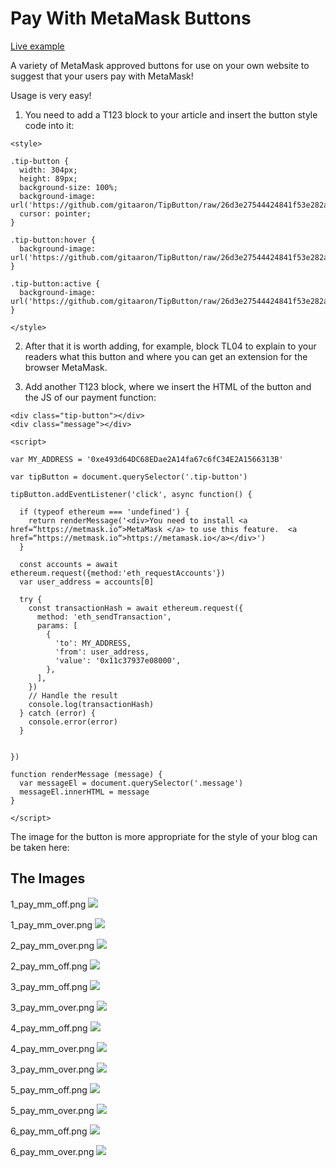 # Pay With MetaMask Buttons

[Live example](https://blockchaindev.ru/tipbutton-for-tilda)

A variety of MetaMask approved buttons for use on your own website to suggest that your users pay with MetaMask!

Usage is very easy!

1) You need to add a T123 block to your article and insert the button style code into it:

```
<style>

.tip-button {
  width: 304px;
  height: 89px;
  background-size: 100%;
  background-image: url('https://github.com/gitaaron/TipButton/raw/26d3e27544424841f53e282a5e428a76bcd001ad/images/1_pay_mm_off.png');
  cursor: pointer;
}

.tip-button:hover {
  background-image: url('https://github.com/gitaaron/TipButton/raw/26d3e27544424841f53e282a5e428a76bcd001ad/images/1_pay_mm_over.png');
}

.tip-button:active {
  background-image: url('https://github.com/gitaaron/TipButton/raw/26d3e27544424841f53e282a5e428a76bcd001ad/images/1_pay_mm_off.png');
}

</style>
```

2) After that it is worth adding, for example, block TL04 to explain to your readers what this button and where you can get an extension for the browser MetaMask.


3) Add another T123 block, where we insert the HTML of the button and the JS of our payment function:

```
<div class="tip-button"></div>
<div class="message"></div>
    
<script>

var MY_ADDRESS = '0xe493d64DC68EDae2A14fa67c6fC34E2A1566313B'

var tipButton = document.querySelector('.tip-button')

tipButton.addEventListener('click', async function() {

  if (typeof ethereum === 'undefined') {
    return renderMessage('<div>You need to install <a href=“https://metmask.io“>MetaMask </a> to use this feature.  <a href=“https://metmask.io“>https://metamask.io</a></div>')
  }

  const accounts = await ethereum.request({method:'eth_requestAccounts'})
  var user_address = accounts[0]

  try {
    const transactionHash = await ethereum.request({
      method: 'eth_sendTransaction',
      params: [
        {
          'to': MY_ADDRESS,
          'from': user_address,
          'value': '0x11c37937e08000',
        },
      ],
    })
    // Handle the result
    console.log(transactionHash)
  } catch (error) {
    console.error(error)
  }


})

function renderMessage (message) {
  var messageEl = document.querySelector('.message')
  messageEl.innerHTML = message
}

</script>
```

The image for the button is more appropriate for the style of your blog can be taken here:

## The Images

1_pay_mm_off.png
![](images/1_pay_mm_off.png)

1_pay_mm_over.png
![](images/1_pay_mm_over.png)

2_pay_mm_over.png
![](images/2_pay_mm_over.png)

2_pay_mm_off.png
![](images/2_pay_mm_off.png)

3_pay_mm_off.png
![](images/3_pay_mm_off.png)

3_pay_mm_over.png
![](images/3_pay_mm_over.png)

4_pay_mm_off.png
![](images/4_pay_mm_off.png)

4_pay_mm_over.png
![](images/4_pay_mm_over.png)

3_pay_mm_over.png
![](images/3_pay_mm_over.png)

5_pay_mm_off.png
![](images/5_pay_mm_off.png)

5_pay_mm_over.png
![](images/5_pay_mm_over.png)

6_pay_mm_off.png
![](images/6_pay_mm_off.png)

6_pay_mm_over.png
![](images/6_pay_mm_over.png)


